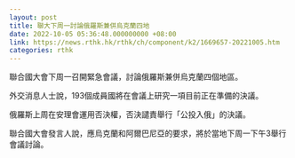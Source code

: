 ```yaml
---
layout: post
title: 聯大下周一討論俄羅斯兼併烏克蘭四地
date: 2022-10-05 05:36:48.000000000 +08:00
link: https://news.rthk.hk/rthk/ch/component/k2/1669657-20221005.htm
categories: rthk
---
```


聯合國大會下周一召開緊急會議，討論俄羅斯兼併烏克蘭四個地區。

外交消息人士說，193個成員國將在會議上研究一項目前正在準備的決議。

俄羅斯上周在安理會運用否決權，否決譴責舉行「公投入俄」的決議。

聯合國大會發言人說，應烏克蘭和阿爾巴尼亞的要求，將於當地下周一下午3舉行會議討論。
